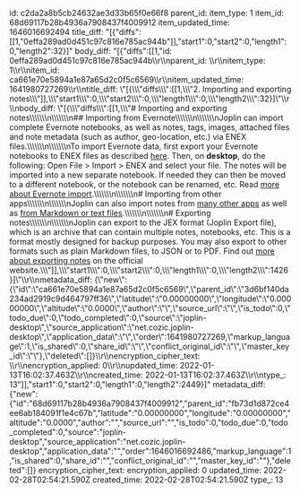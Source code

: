 id: c2da2a8b5cb24632ae3d33b65f0e66f8
parent_id: 
item_type: 1
item_id: 68d69117b28b4936a7908437f4009912
item_updated_time: 1646016692494
title_diff: "[{\"diffs\":[[1,\"0effa289ad0d451c97c816e785ac944b\"]],\"start1\":0,\"start2\":0,\"length1\":0,\"length2\":32}]"
body_diff: "[{\"diffs\":[[1,\"id: 0effa289ad0d451c97c816e785ac944b\\\r\\\nparent_id: \\\r\\\nitem_type: 1\\\r\\\nitem_id: ca661e70e5894a1e87a65d2c0f5c6569\\\r\\\nitem_updated_time: 1641980727269\\\r\\\ntitle_diff: \\\"[{\\\\\\\"diffs\\\\\\\":[[1,\\\\\\\"2. Importing and exporting notes\\\\\\\"]],\\\\\\\"start1\\\\\\\":0,\\\\\\\"start2\\\\\\\":0,\\\\\\\"length1\\\\\\\":0,\\\\\\\"length2\\\\\\\":32}]\\\"\\\r\\\nbody_diff: \\\"[{\\\\\\\"diffs\\\\\\\":[[1,\\\\\\\"# Importing and exporting notes\\\\\\\\\\\\\n\\\\\\\\\\\\\n## Importing from Evernote\\\\\\\\\\\\\n\\\\\\\\\\\\\nJoplin can import complete Evernote notebooks, as well as notes, tags, images, attached files and note metadata (such as author, geo-location, etc.) via ENEX files.\\\\\\\\\\\\\n\\\\\\\\\\\\\nTo import Evernote data, first export your Evernote notebooks to ENEX files as described [here](https://help.evernote.com/hc/en-us/articles/209005557-How-to-back-up-export-and-restore-import-notes-and-notebooks). Then, on **desktop**, do the following: Open File > Import > ENEX and select your file. The notes will be imported into a new separate notebook. If needed they can then be moved to a different notebook, or the notebook can be renamed, etc. Read [more about Evernote import](https://joplinapp.org/help/#importing-from-evernote).\\\\\\\\\\\\\n\\\\\\\\\\\\\n# Importing from other apps\\\\\\\\\\\\\n\\\\\\\\\\\\\nJoplin can also import notes from [many other apps](https://github.com/laurent22/joplin#importing-from-other-applications) as well as [from Markdown or text files](https://github.com/laurent22/joplin#importing-from-markdown-files).\\\\\\\\\\\\\n\\\\\\\\\\\\\n# Exporting notes\\\\\\\\\\\\\n\\\\\\\\\\\\\nJoplin can export to the JEX format (Joplin Export file), which is an archive that can contain multiple notes, notebooks, etc. This is a format mostly designed for backup purposes. You may also export to other formats such as plain Markdown files, to JSON or to PDF. Find out [more about exporting notes](https://github.com/laurent22/joplin#exporting) on the official website.\\\\\\\"]],\\\\\\\"start1\\\\\\\":0,\\\\\\\"start2\\\\\\\":0,\\\\\\\"length1\\\\\\\":0,\\\\\\\"length2\\\\\\\":1426}]\\\"\\\r\\\nmetadata_diff: {\\\"new\\\":{\\\"id\\\":\\\"ca661e70e5894a1e87a65d2c0f5c6569\\\",\\\"parent_id\\\":\\\"3d6bf140da234ad2919c9d464797ff36\\\",\\\"latitude\\\":\\\"0.00000000\\\",\\\"longitude\\\":\\\"0.00000000\\\",\\\"altitude\\\":\\\"0.0000\\\",\\\"author\\\":\\\"\\\",\\\"source_url\\\":\\\"\\\",\\\"is_todo\\\":0,\\\"todo_due\\\":0,\\\"todo_completed\\\":0,\\\"source\\\":\\\"joplin-desktop\\\",\\\"source_application\\\":\\\"net.cozic.joplin-desktop\\\",\\\"application_data\\\":\\\"\\\",\\\"order\\\":1641980727269,\\\"markup_language\\\":1,\\\"is_shared\\\":0,\\\"share_id\\\":\\\"\\\",\\\"conflict_original_id\\\":\\\"\\\",\\\"master_key_id\\\":\\\"\\\"},\\\"deleted\\\":[]}\\\r\\\nencryption_cipher_text: \\\r\\\nencryption_applied: 0\\\r\\\nupdated_time: 2022-01-13T16:02:37.463Z\\\r\\\ncreated_time: 2022-01-13T16:02:37.463Z\\\r\\\ntype_: 13\"]],\"start1\":0,\"start2\":0,\"length1\":0,\"length2\":2449}]"
metadata_diff: {"new":{"id":"68d69117b28b4936a7908437f4009912","parent_id":"fb73d1d872ce4ee6ab184091f1e4c67b","latitude":"0.00000000","longitude":"0.00000000","altitude":"0.0000","author":"","source_url":"","is_todo":0,"todo_due":0,"todo_completed":0,"source":"joplin-desktop","source_application":"net.cozic.joplin-desktop","application_data":"","order":1646016692486,"markup_language":1,"is_shared":0,"share_id":"","conflict_original_id":"","master_key_id":""},"deleted":[]}
encryption_cipher_text: 
encryption_applied: 0
updated_time: 2022-02-28T02:54:21.590Z
created_time: 2022-02-28T02:54:21.590Z
type_: 13